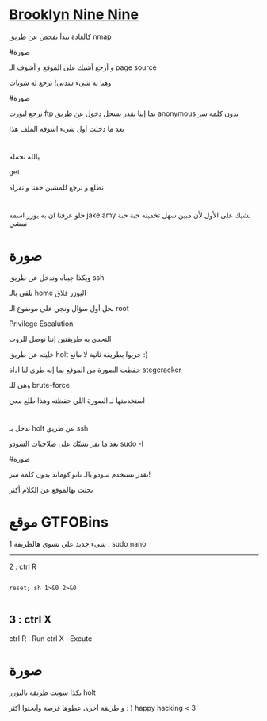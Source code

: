 # [Brooklyn Nine Nine](https://tryhackme.com/room/rrootme)


كالعادة نبدأ نفحص عن طريق nmap

#صورة

و أرجع أشيك على الموقع و أشوف الـ page source 

وهنا به شيء شدني! نرجع له شويات

#صورة


نرجع لبورت ftp بما إننا نقدر نسجل دخول عن طريق anonymous بدون كلمة سر

بعد ما دخلت أول شيء اشوفه الملف هذا 

#

يالله نحمله 

get <file>

نطلع و نرجع للمشين حقنا و نقراه

#

حلو عرفنا ان به يوزر اسمه 
jake 
amy
نشيك على الأول لأن مبين سهل تخمينه حبة حبة نمشي

# صورة

وبكذا جبناه  وندخل عن طريق ssh

نلقى بالـ home اليوزر فلاق

نحل أول سؤال  ونجي على موضوع الـ root

Privilege Escalution 

التحدي به طريقتين إننا نوصل للروت 

خليته عن طريق holt جربوا بطريقة ثانية لا مانع :)

حفظت الصورة من الموقع بما إنه طرى لنا اداة stegcracker 

وهي للـ brute-force 

استخدمتها لـ الصورة اللي حفظته وهذا طلع معي 

#


ندخل بـ holt
عن طريق ssh

بعد ما نفر 
نشيّك على صلاحيات السودو
sudo -l

#صورة

نقدر نستخدم سودو بالـ نانو كوماند بدون كلمة سر!

بحثت بهالموقع عن الكلام أكثر 

# موقع GTFOBins

شيء جديد علي 
نسوي هالطريقة
1 :
sudo nano

-----

2 :
ctrl R

```

reset; sh 1>&0 2>&0
 
```

3 :
ctrl X
------------------------

ctrl R : Run
ctrl X : Excute

# صورة 

بكذا سويت طريقة باليوزر holt

و طريقة أخرى عطوها فرصة  وأبحثوا أكثر : )
happy hacking < 3 
